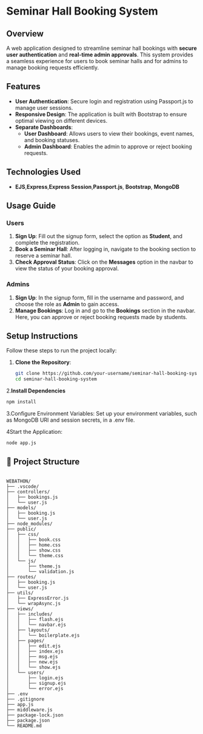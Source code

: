 # Seminar Hall Booking System

## Overview
A web application designed to streamline seminar hall bookings with **secure user authentication** and **real-time admin approvals**. This system provides a seamless experience for users to book seminar halls and for admins to manage booking requests efficiently.

## Features

- **User Authentication**: Secure login and registration using Passport.js to manage user sessions.
- **Responsive Design**: The application is built with Bootstrap to ensure optimal viewing on different devices.
- **Separate Dashboards**:
  - **User Dashboard**: Allows users to view their bookings, event names, and booking statuses.
  - **Admin Dashboard**: Enables the admin to approve or reject booking requests.

## Technologies Used

- **EJS**,**Express**,**Express Session**,**Passport.js**, **Bootstrap**, **MongoDB**

## Usage Guide

### Users
1. **Sign Up**: Fill out the signup form, select the option as **Student**, and complete the registration.
2. **Book a Seminar Hall**: After logging in, navigate to the booking section to reserve a seminar hall.
3. **Check Approval Status**: Click on the **Messages** option in the navbar to view the status of your booking approval.

### Admins
1. **Sign Up**: In the signup form, fill in the username and password, and choose the role as **Admin** to gain access.
2. **Manage Bookings**: Log in and go to the **Bookings** section in the navbar. Here, you can approve or reject booking requests made by students.


## Setup Instructions

Follow these steps to run the project locally:

1. **Clone the Repository**:
   ```bash
   git clone https://github.com/your-username/seminar-hall-booking-system.git
   cd seminar-hall-booking-system
   ```

2.**Install Dependencies**
```bash
npm install
```
3.Configure Environment Variables:
Set up your environment variables, such as MongoDB URI and session secrets, in a .env file.

4Start the Application:

```bash
node app.js
```

## 🧩 Project Structure

```plaintext

WEBATHON/
├── .vscode/
├── controllers/
│   ├── bookings.js
│   └── user.js
├── models/
│   ├── booking.js
│   └── user.js
├── node_modules/
├── public/
│   ├── css/
│   │   ├── book.css
│   │   ├── home.css
│   │   ├── show.css
│   │   └── theme.css
│   └── js/
│       ├── theme.js
│       └── validation.js
├── routes/
│   ├── booking.js
│   └── user.js
├── utils/
│   ├── ExpressError.js
│   └── wrapAsync.js
├── views/
│   ├── includes/
│   │   ├── flash.ejs
│   │   └── navbar.ejs
│   ├── layouts/
│   │   └── boilerplate.ejs
│   ├── pages/
│   │   ├── edit.ejs
│   │   ├── index.ejs
│   │   ├── msg.ejs
│   │   ├── new.ejs
│   │   └── show.ejs
│   └── users/
│       ├── login.ejs
│       ├── signup.ejs
│       └── error.ejs
├── .env
├── .gitignore
├── app.js
├── middleware.js
├── package-lock.json
├── package.json
└── README.md
```
